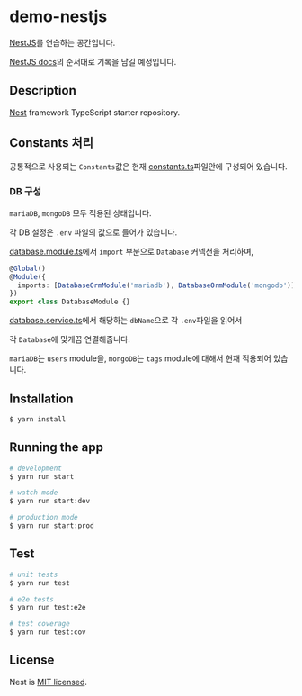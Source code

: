 # demo-nestjs

[NestJS](https://nestjs.com/)를 연습하는 공간입니다.

[NestJS docs](https://docs.nestjs.com/)의 순서대로 기록을 남길 예정입니다.

## Description

[Nest](https://github.com/nestjs/nest) framework TypeScript starter repository.

## Constants 처리

공통적으로 사용되는 `Constants`값은 현재 [constants.ts](./src/constants.ts)파일안에 구성되어 있습니다.

### DB 구성

`mariaDB`, `mongoDB` 모두 적용된 상태입니다.

각 DB 설정은 `.env` 파일의 값으로 들어가 있습니다.

[database.module.ts](src/config/database/database.module.ts)에서 `import` 부분으로 `Database` 커넥션을 처리하며,

```ts
@Global()
@Module({
  imports: [DatabaseOrmModule('mariadb'), DatabaseOrmModule('mongodb')],
})
export class DatabaseModule {}
```

[database.service.ts](./src/config/database/database.service.ts)에서 해당하는 `dbName`으로 각 `.env`파일을 읽어서

각 `Database`에 맞게끔 연결해줍니다.

`mariaDB`는 `users` module을, `mongoDB`는 `tags` module에 대해서 현재 적용되어 있습니다.

## Installation

```bash
$ yarn install
```

## Running the app

```bash
# development
$ yarn run start

# watch mode
$ yarn run start:dev

# production mode
$ yarn run start:prod
```

## Test

```bash
# unit tests
$ yarn run test

# e2e tests
$ yarn run test:e2e

# test coverage
$ yarn run test:cov
```

## License

Nest is [MIT licensed](LICENSE).
